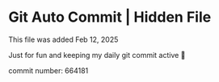 # Git Auto Commit | Hidden File

This file was added Feb 12, 2025

Just for fun and keeping my daily git commit active 🤪

commit number: 664181
